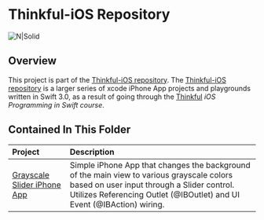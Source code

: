 # Thinkful-iOS Repository 

![N|Solid](https://cldup.com/vkMWNVd08U.png)

## Overview
This project is part of the [Thinkful-iOS repository][thinkful_ios_repro]. The [Thinkful-iOS repository][thinkful_ios_repro] is a larger series of xcode iPhone App projects and playgrounds written in Swift 3.0, as a result of going through the [Thinkful][thinkful] _iOS Programming in Swift course_.

## Contained In This Folder

| Project        | Description | 
|:-------------|:-------------|
| [Grayscale Slider iPhone App][grayscale_slider] | Simple iPhone App that changes the background of the main view to various grayscale colors based on user input through a Slider control. Utilizes Referencing Outlet (@IBOutlet) and UI Event (@IBAction) wiring. |

   [thinkful]: <http://thinkful.com>
   [thinkful_ios_repro]:<https://github.com/gangelo/Thinkful-iOS>
   
   [grayscale_slider]: <https://github.com/gangelo/Thinkful-iOS/tree/master/Unit%2003/Lesson%2001/Grayscale-Slider>
